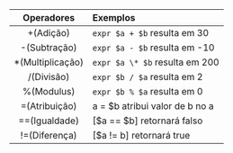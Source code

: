 | Operadores | Exemplos |
| :---: | :--- |
| +(Adição) | `expr $a + $b` resulta em 30
| -(Subtração) | `expr $a - $b` resulta em -10
| *(Multiplicação) | `expr $a \* $b` resulta em 200
| /(Divisão) | `expr $b / $a` resulta em 2
| %(Modulus) | `expr $b % $a` resulta em 0
| =(Atribuição) | a = $b atribui valor de b no a 
| ==(Igualdade) |  [$a == $b] retornará falso
| !=(Diferença) | [$a != b] retornará true 